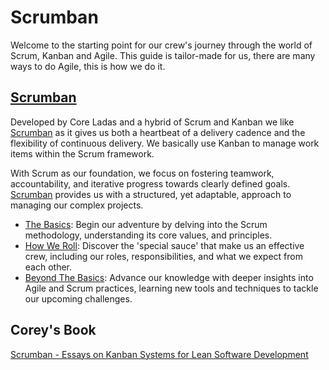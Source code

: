 # Scrumban

Welcome to the starting point for our crew's journey through the world of Scrum, Kanban and Agile. This guide is tailor-made for us, there are many ways to do Agile, this is how we do it.

## [Scrumban](https://www.agilealliance.org/scrumban/)

Developed by Core Ladas and a hybrid of Scrum and Kanban we like [Scrumban](https://www.agilealliance.org/scrumban/) as it gives us both a heartbeat of a delivery cadence and the flexibility of continuous delivery. We basically use Kanban to manage work items within the Scrum framework.

With Scrum as our foundation, we focus on fostering teamwork, accountability, and iterative progress towards clearly defined goals. [Scrumban](https://www.agilealliance.org/scrumban/) provides us with a structured, yet adaptable, approach to managing our complex projects.

- [The Basics](./basics/backlog_management.md): Begin our adventure by delving into the Scrum methodology, understanding its core values, and principles.
- [How We Roll](./how_we_roll/how_we_roll.md): Discover the 'special sauce' that make us an effective crew, including our roles, responsibilities, and what we expect from each other.
- [Beyond The Basics](./beyond_the_basics/backlog_management/backlog_management.md): Advance our knowledge with deeper insights into Agile and Scrum practices, learning new tools and techniques to tackle our upcoming challenges.

## Corey's Book

[Scrumban - Essays on Kanban Systems for Lean Software Development](https://www.amazon.com/Scrumban-Systems-Software-Development-Cooperandi/dp/0578002140/)
